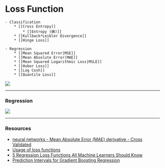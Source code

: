 # Loss Function

    - Classification 
        * [[Cross Entropy]]
            * [[Entropy (熵)]]
        * [[Kullback*Leibler Divergence]]
        * [[Hinge Loss]]

    - Regression
        * [[Mean Squared Error|MSE]]
        * [[Mean Absolute Error|MAE]]
        * [[Mean Squared Logarithmic Loss|MSLE]]
        * [[Huber Loss]]
        * [[Log Cosh]]
        * [[Quantile Loss]]

![](Images/1*3MsFzl7zRZE3TihIC9JmaQ.png)

----

### Regression

![](Images/1*BploIBOUrhbgdoB1BK_sOg.png)

----

### Resources

* [neural networks - Mean Absolute Error (MAE) derivative - Cross Validated](https://stats.stackexchange.com/questions/312737/mean-absolute-error-mae-derivative)
* [Usage of loss functions](https://keras.io/losses/)
* [5 Regression Loss Functions All Machine Learners Should Know](https://heartbeat.fritz.ai/5-regression-loss-functions-all-machine-learners-should-know-4fb140e9d4b0)
* [Prediction Intervals for Gradient Boosting Regression](https://scikit-learn.org/stable/auto_examples/ensemble/plot_gradient_boosting_quantile.html)
